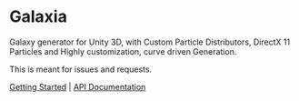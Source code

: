 # Galaxia
Galaxy generator for Unity 3D, with Custom Particle Distributors, DirectX 11 Particles and Highly customization, curve driven Generation.

This is meant for issues and requests.

[Getting Started](http://simeon.co.vu/Documentation/Galaxia/getting_started.html) | 
[API Documentation ](http://simeon.co.vu/Documentation/Galaxia/api.html)
